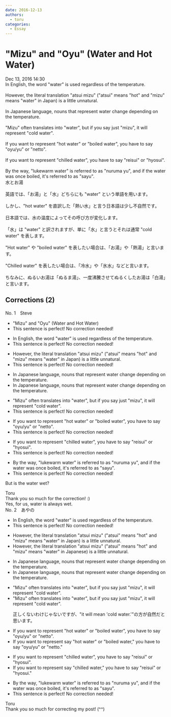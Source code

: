 ```yaml
---
date: 2016-12-13
authors:
  - toru
categories:
  - Essay
---
```


<h1 id="subject_show">"Mizu" and "Oyu" (Water and Hot Water)</h1>
<div class="date">Dec 13, 2016 14:30</div>
<div id="post"><div id="body_show_ori">
In English, the word "water" is used regardless of the temperature.<br/><br/>However, the literal translation "atsui mizu" ("atsui" means "hot" and "mizu" means "water" in Japan) is a little unnatural.<br/><br/>In Japanese language, nouns that represent water change depending on the temperature.<br/><br/>"Mizu" often translates into "water", but if you say just "mizu", it will represent "cold water".<br/><br/>If you want to represent "hot water" or "boiled water", you have to say "oyu/yu" or "netto".<br/><br/>If you want to represent "chilled water", you have to say "reisui" or "hyosui".<br/><br/>By the way, "lukewarm water" is referred to as "nuruma yu", and if the water was once boiled, it's referred to as "sayu".
</div></div>

<!-- more -->

<div id="post_ja"><div id="body_show_mo">
水とお湯<br/><br/>英語では、「お湯」と「水」どちらにも "water" という単語を用います。<br/><br/>しかし、"hot water" を直訳した「熱い水」と言う日本語は少し不自然です。<br/><br/>日本語では、水の温度によってその呼び方が変化します。<br/><br/>「水」は "water" と訳されますが、単に「水」と言うとそれは通常 "cold water" を表します。<br/><br/>"Hot water" や "boiled water" を表したい場合は、「お湯」や「熱湯」と言います。<br/><br/>"Chilled water" を表したい場合は、「冷水」や「氷水」などと言います。<br/><br/>ちなみに、ぬるいお湯は「ぬるま湯」、一度沸騰させてぬるくしたお湯は「白湯」と言います。
</div></div>

## Corrections (2)
<div id="block"><div class="first_name"> No. 1　<span class="just_name">Steve</span></div><div id="block2">
<ul class="correction_field">
<li class="incorrect">"Mizu" and "Oyu" (Water and Hot Water)</li>
<li class="corrected perfect">This sentence is perfect! No correction needed!</li>
</ul>
<ul class="correction_field">
<li class="incorrect">In English, the word "water" is used regardless of the temperature.</li>
<li class="corrected perfect">This sentence is perfect! No correction needed!</li>
</ul>
<ul class="correction_field">
<li class="incorrect">However, the literal translation "atsui mizu" ("atsui" means "hot" and "mizu" means "water" in Japan) is a little unnatural.</li>
<li class="corrected perfect">This sentence is perfect! No correction needed!</li>
</ul>
<ul class="correction_field">
<li class="incorrect">In Japanese language, nouns that represent water change depending on the temperature.</li>
<li class="corrected correct">
In Japanese <span class="sline"><span class="f_red">language</span></span>, nouns that represent water change depending on the temperature.
</li>
</ul>
<ul class="correction_field">
<li class="incorrect">"Mizu" often translates into "water", but if you say just "mizu", it will represent "cold water".</li>
<li class="corrected perfect">This sentence is perfect! No correction needed!</li>
</ul>
<ul class="correction_field">
<li class="incorrect">If you want to represent "hot water" or "boiled water", you have to say "oyu/yu" or "netto".</li>
<li class="corrected perfect">This sentence is perfect! No correction needed!</li>
</ul>
<ul class="correction_field">
<li class="incorrect">If you want to represent "chilled water", you have to say "reisui" or "hyosui".</li>
<li class="corrected perfect">This sentence is perfect! No correction needed!</li>
</ul>
<ul class="correction_field">
<li class="incorrect">By the way, "lukewarm water" is referred to as "nuruma yu", and if the water was once boiled, it's referred to as "sayu".</li>
<li class="corrected perfect">This sentence is perfect! No correction needed!</li>
</ul>
<p class="comment_small">
 But is the water wet?
</p>

</div><div class="name"><span class="just_name">Toru</span><br>
Thank you so much for the correction! :)<br/>Yes, for us, water is always wet.
</div>
</div>
<div id="block"><div class="first_name"> No. 2　<span class="just_name">あやの</span></div><div id="block2">
<ul class="correction_field">
<li class="incorrect">In English, the word "water" is used regardless of the temperature.</li>
<li class="corrected perfect">This sentence is perfect! No correction needed!</li>
</ul>
<ul class="correction_field">
<li class="incorrect">However, the literal translation "atsui mizu" ("atsui" means "hot" and "mizu" means "water" in Japan) is a little unnatural.</li>
<li class="corrected correct">
However, the literal translation "atsui mizu" ("atsui" means "hot" and "mizu" means "water" in Japan<span class="f_red">ese</span>) is a little unnatural.
</li>
</ul>
<ul class="correction_field">
<li class="incorrect">In Japanese language, nouns that represent water change depending on the temperature.</li>
<li class="corrected correct">
In Japanese <span class="f_gray"><span class="sline">language</span></span>, nouns that represent water change depending on the temperature.
</li>
</ul>
<ul class="correction_field">
<li class="incorrect">"Mizu" often translates into "water", but if you say just "mizu", it will represent "cold water".</li>
<li class="corrected correct">
"Mizu" often translates into "water", but if you say just "mizu", it will <span class="f_blue">represent</span> "cold water".
<p class="correction_comment">正しくないわけじゃないですが、"it will mean 'cold water.'"の方が自然だと思います。</p>
</li>
</ul>
<ul class="correction_field">
<li class="incorrect">If you want to represent "hot water" or "boiled water", you have to say "oyu/yu" or "netto".</li>
<li class="corrected correct">
If you want to <span class="f_gray"><span class="sline">represent</span></span> <span class="f_red">say</span> "hot water" or "boiled water," you have to say "oyu/yu" or "netto."
</li>
</ul>
<ul class="correction_field">
<li class="incorrect">If you want to represent "chilled water", you have to say "reisui" or "hyosui".</li>
<li class="corrected correct">
If you want to <span class="f_gray"><span class="sline">represent</span></span> <span class="f_red">say</span> "chilled water," you have to say "reisui" or "hyosui."
</li>
</ul>
<ul class="correction_field">
<li class="incorrect">By the way, "lukewarm water" is referred to as "nuruma yu", and if the water was once boiled, it's referred to as "sayu".</li>
<li class="corrected perfect">This sentence is perfect! No correction needed!</li>
</ul>
</div><div class="name"><span class="just_name">Toru</span><br>
Thank you so much for correcting my post! (^^)
</div>
</div>
